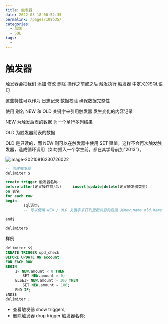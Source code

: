 ```yaml
---
title: 触发器
date: 2022-03-18 00:52:35
permalink: /pages/108b35/
categories:
  - 后端
  - SQL
tags:
  - 
---
```

# 触发器

触发器会把我们 添加 修改 删除 操作之前或之后 触发执行 触发器 中定义的SQL语句

这些特性可以作为 日志记录 数据校验 确保数据完整性

使用 别名 NEW 和 OLD 关键字来引用触发器 发生变化的内容记录 

NEW 为触发后表的数据 为一个单行多列结果

OLD 为触发器前表的数据

OLD 是只读的，而 NEW 则可以在触发器中使用 SET 赋值，这样不会再次触发触发器，造成循环调用（如每插入一个学生前，都在其学号前加“2013”）。

![image-20210816230726022](https://cdn.jsdelivr.net/gh/Iekrwh/images/md-images/image-20210816230726022.png)

```sql
-- 创建触发器
delimiter $

create trigger 触发器名称
before|after(定义操作前/后)     insert|update|delete(定义触发器类型)
on 表名
for each row
begin
		sql语句;
		-- 可以使用 NEW / OLD 关键字来获取更新前后的数据 如new.name old.name
		
end$

delimiter$
```



样例

```sql
delimiter $$
CREATE TRIGGER upd_check 
BEFORE UPDATE ON account
FOR EACH ROW
BEGIN
 　　IF NEW.amount < 0 THEN
 　　　　SET NEW.amount = 0;
 　　ELSEIF NEW.amount > 100 THEN
 　　　　SET NEW.amount = 100;
 　　END IF;
END$$
delimiter ;
```

-  查看触发器 show triggers;
- 删除触发器 drop trigger 触发器名称;



